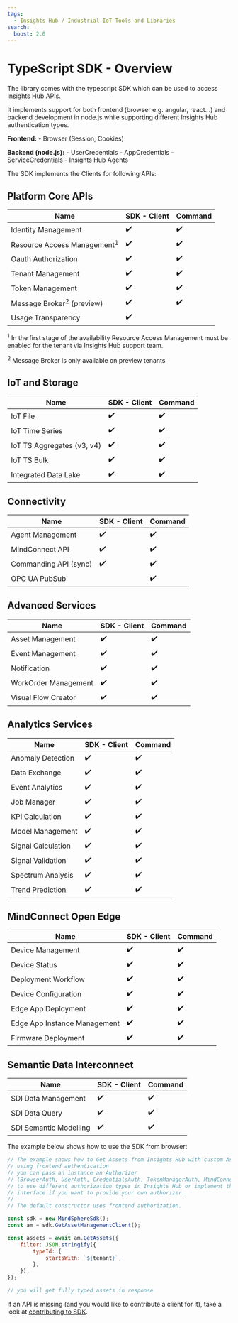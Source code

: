 ```yaml
---
tags: 
  - Insights Hub / Industrial IoT Tools and Libraries
search:
  boost: 2.0
---
```


# TypeScript SDK - Overview

The library comes with the typescript SDK which can be used to access Insights Hub APIs.

It implements support for both frontend (browser e.g. angular, react...) and backend development in node.js while supporting different Insights Hub authentication types.

**Frontend:** - Browser (Session, Cookies)

**Backend (node.js):** - UserCredentials - AppCredentials - ServiceCredentials - Insights Hub Agents

The SDK implements the Clients for following APIs:

## Platform Core APIs

| Name |SDK - Client | Command |
| --- | --- | --- |
| Identity Management  | :heavy_check_mark: | :heavy_check_mark: |
| Resource Access Management<sup>1</sup>  | :heavy_check_mark: | :heavy_check_mark: |
| Oauth Authorization  | :heavy_check_mark: | :heavy_check_mark: |
| Tenant Management  | :heavy_check_mark: | :heavy_check_mark: |
| Token Management  | :heavy_check_mark: | :heavy_check_mark: |
| Message Broker<sup>2</sup> (preview)  | :heavy_check_mark: | :heavy_check_mark: |
| Usage Transparency  | :heavy_check_mark: |  |

<sup>1</sup> In the first stage of the availability Resource Access Management must be enabled for the tenant via Insights Hub support team.

<sup>2</sup> Message Broker is only available on preview tenants

## IoT and Storage

| Name |SDK - Client | Command |
| --- | --- | --- |
| IoT File   | :heavy_check_mark: | :heavy_check_mark: |
| IoT Time Series  | :heavy_check_mark: | :heavy_check_mark: |
| IoT TS Aggregates (v3, v4)  | :heavy_check_mark: | :heavy_check_mark:  |
| IoT TS Bulk  | :heavy_check_mark: | :heavy_check_mark: |
| Integrated Data Lake  | :heavy_check_mark: | :heavy_check_mark: |

## Connectivity

| Name |SDK - Client | Command |
| --- | --- | --- |
| Agent Management   | :heavy_check_mark: | :heavy_check_mark: |
| MindConnect API   | :heavy_check_mark: | :heavy_check_mark: |
| Commanding API (sync) | :heavy_check_mark: | :heavy_check_mark: |
| OPC UA PubSub    |  | :heavy_check_mark: |

## Advanced Services

| Name |SDK - Client | Command |
| --- | --- | --- |
| Asset Management   | :heavy_check_mark: | :heavy_check_mark: |
| Event Management   | :heavy_check_mark: | :heavy_check_mark: |
| Notification   | :heavy_check_mark: | :heavy_check_mark: |
| WorkOrder Management   | :heavy_check_mark: | :heavy_check_mark: |
| Visual Flow Creator    | :heavy_check_mark: | :heavy_check_mark: |

## Analytics Services

| Name |SDK - Client | Command |
| --- | --- | --- |
| Anomaly Detection   | :heavy_check_mark:  | :heavy_check_mark: |
| Data Exchange   | :heavy_check_mark: | :heavy_check_mark: |
| Event Analytics   | :heavy_check_mark: | :heavy_check_mark: |
| Job Manager   | :heavy_check_mark: | :heavy_check_mark: |
| KPI Calculation   | :heavy_check_mark: | :heavy_check_mark: |
| Model Management   | :heavy_check_mark: | :heavy_check_mark: |
| Signal Calculation   | :heavy_check_mark: | :heavy_check_mark: |
| Signal Validation   | :heavy_check_mark: | :heavy_check_mark: |
| Spectrum Analysis   | :heavy_check_mark: | :heavy_check_mark: |
| Trend Prediction   | :heavy_check_mark: | :heavy_check_mark: |

## MindConnect Open Edge

| Name |SDK - Client | Command |
| --- | --- | --- |
| Device Management   | :heavy_check_mark: | :heavy_check_mark:  |
| Device Status   | :heavy_check_mark: | :heavy_check_mark: |
| Deployment Workflow   | :heavy_check_mark: | :heavy_check_mark:  |
| Device Configuration   | :heavy_check_mark: | :heavy_check_mark:  |
| Edge App Deployment   | :heavy_check_mark: | :heavy_check_mark:  |
| Edge App Instance Management   | :heavy_check_mark: | :heavy_check_mark:  |
| Firmware Deployment   | :heavy_check_mark: | :heavy_check_mark:  |

## Semantic Data Interconnect

| Name |SDK - Client | Command |
| --- | --- | --- |
| SDI Data Management   | :heavy_check_mark:   | :heavy_check_mark: |
| SDI Data Query   | :heavy_check_mark:  | :heavy_check_mark: |
| SDI Semantic Modelling   | :heavy_check_mark:  | :heavy_check_mark: |

The example below shows how to use the SDK from browser:

```javascript
// The example shows how to Get Assets from Insights Hub with custom AssetType
// using frontend authentication
// you can pass an instance an Authorizer
// (BrowserAuth, UserAuth, CredentialsAuth, TokenManagerAuth, MindConnectAgent)
// to use different authorization types in Insights Hub or implement the TokenRotation
// interface if you want to provide your own authorizer.
//
// The default constructor uses frontend authorization.

const sdk = new MindSphereSdk();
const am = sdk.GetAssetManagementClient();

const assets = await am.GetAssets({
    filter: JSON.stringify({
        typeId: {
            startsWith: `${tenant}`,
        },
    }),
});

// you will get fully typed assets in response
```

If an API is missing (and you would like to contribute a client for it), take a look at [contributing to SDK](./contributing-to-sdk.md).
